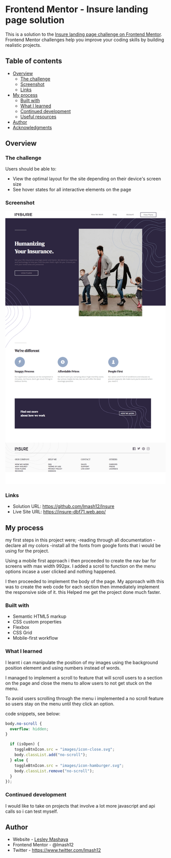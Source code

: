 # Frontend Mentor - Insure landing page solution

This is a solution to the [Insure landing page challenge on Frontend Mentor](https://www.frontendmentor.io/challenges/insure-landing-page-uTU68JV8). Frontend Mentor challenges help you improve your coding skills by building realistic projects. 

## Table of contents

- [Overview](#overview)
  - [The challenge](#the-challenge)
  - [Screenshot](#screenshot)
  - [Links](#links)
- [My process](#my-process)
  - [Built with](#built-with)
  - [What I learned](#what-i-learned)
  - [Continued development](#continued-development)
  - [Useful resources](#useful-resources)
- [Author](#author)
- [Acknowledgments](#acknowledgments)


## Overview

### The challenge

Users should be able to:

- View the optimal layout for the site depending on their device's screen size
- See hover states for all interactive elements on the page

### Screenshot

![](./images/FireShot%20Capture%20001%20-%20Frontend%20Mentor%20-%20Insure%20landing%20page%20-%20http___127.0.0.1_5500_index.h_%20-%20127.0.0.1.png)


### Links

- Solution URL: https://github.com/lmash12/Insure
- Live Site URL: https://insure-dbf71.web.app/

## My process
my first steps in this project were;
-reading through all documentation 
-declare all my colors
-install all the fonts from google fonts that i would be using for the project. 

Using a mobile first approach i then proceeded to create the nav bar for screens with max width 992px. I added a scroll to function on the menu options incase a user clicked and nothing happened.

I then proceeded to implement the body of the page. My approach with this was to create the web code for each section then immediately implement the responsive side of it. this Helped me get the project done much faster.

### Built with

- Semantic HTML5 markup
- CSS custom properties
- Flexbox
- CSS Grid
- Mobile-first workflow


### What I learned

I learnt i can manipulate the position of my images using the background position elememt and using numbers instead of words. 

I managed to implement a scroll to feature that will scroll users to a section on the page and close the menu to allow users to not get stuck on the menu. 

To avoid users scrolling through the menu i implemented a no scroll feature so users stay on the menu until they click an option. 

code snippets, see below:

```css
body.no-scroll {
  overflow: hidden;
}
```
```js
  if (isOpen) {
    toggleBtnIcon.src = "images/icon-close.svg";
    body.classList.add("no-scroll");
  } else {
    toggleBtnIcon.src = "images/icon-hamburger.svg"; 
    body.classList.remove("no-scroll");
  }
});
```


### Continued development

I would like to take on projects that involve a lot more javascript and api calls so i can test myself.


## Author

- Website - [Lesley Mashaya](https://lesmashaya.web.app/)
- Frontend Mentor - @lmash12
- Twitter - https://www.twitter.com/lmash12

